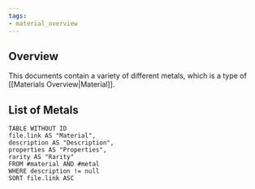 ```yaml
---
tags:
- material_overview
---
```

## Overview
This documents contain a variety of different metals, which is a type of [[Materials Overview|Material]].
## List of Metals
```dataview
TABLE WITHOUT ID
file.link AS "Material",
description AS "Description",
properties AS "Properties",
rarity AS "Rarity"
FROM #material AND #metal
WHERE description != null
SORT file.link ASC
```
